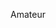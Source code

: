 Amateur 

<!---
omistaja-omistaja/omistaja-omistaja is a ✨ special ✨ repository because its `README.md` (this file) appears on your GitHub profile.
You can click the Preview link to take a look at your changes.
--->
